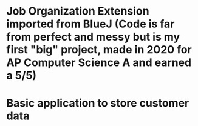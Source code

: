 # Job Organization Extension imported from BlueJ (Code is far from perfect and messy  but is my first "big" project, made in 2020 for AP Computer Science A and earned a 5/5)
# Basic application to store customer data
